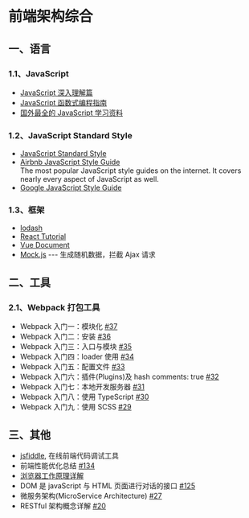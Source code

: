 
# 前端架构综合

## 一、语言

### 1.1、JavaScript
- [JavaScript 深入理解篇](https://github.com/felix-cao/Blog/blob/master/JavaScript.md)
- [JavaScript 函数式编程指南](https://llh911001.gitbooks.io/mostly-adequate-guide-chinese/content/)
- [国外最全的 JavaScript 学习资料](https://javascript.info/)

### 1.2、JavaScript Standard Style
- [JavaScript Standard Style ](https://github.com/standard/standard)
- [Airbnb JavaScript Style Guide](https://github.com/airbnb/javascript)
  <br/>The most popular JavaScript style guides on the internet. It covers nearly every aspect of JavaScript as well.
- [Google JavaScript Style Guide](https://google.github.io/styleguide/jsguide.html)

### 1.3、框架
- [lodash](https://lodash.com/docs/)
- [React Tutorial](https://github.com/felix-cao/Blog/blob/master/React.md)
- [Vue Document](https://cn.vuejs.org/v2/guide/)
- [Mock.js](http://mockjs.com/) --- 生成随机数据，拦截 Ajax 请求

## 二、工具 
### 2.1、Webpack 打包工具
- Webpack 入门一：模块化 [#37](https://github.com/felix-cao/Blog/issues/37)
- Webpack 入门二：安装 [#36](https://github.com/felix-cao/Blog/issues/36)
- Webpack 入门三：入口与模块 [#35](https://github.com/felix-cao/Blog/issues/35)
- Webpack 入门四：loader 使用 [#34](https://github.com/felix-cao/Blog/issues/34)
- Webpack 入门五：配置文件 [#33](https://github.com/felix-cao/Blog/issues/33)
- Webpack 入门六：插件(Plugins)及 hash comments: true [#32](https://github.com/felix-cao/Blog/issues/32)
- Webpack 入门七：本地开发服务器 [#31](https://github.com/felix-cao/Blog/issues/31)
- Webpack 入门八：使用 TypeScript [#30](https://github.com/felix-cao/Blog/issues/30)
- Webpack 入门九：使用 SCSS [#29](https://github.com/felix-cao/Blog/issues/29)

## 三、其他
- [jsfiddle](https://jsfiddle.net), 在线前端代码调试工具
- 前端性能优化总结 [#134](https://github.com/felix-cao/Blog/issues/134)
- [浏览器工作原理详解](https://blog.csdn.net/u010794365/article/details/77982768)
- DOM 是 javaScript 与 HTML 页面进行对话的接口 [#125](https://github.com/felix-cao/Blog/issues/125)
- 微服务架构(MicroService Architecture) [#27](https://github.com/felix-cao/Blog/issues/134)
- RESTful 架构概念详解 [#20](https://github.com/felix-cao/Blog/issues/20)
